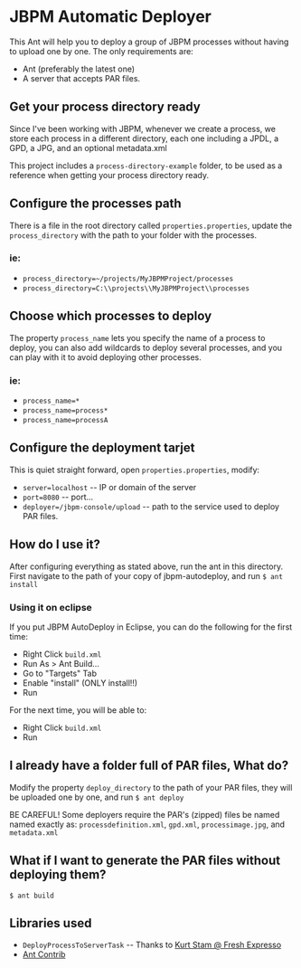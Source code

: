JBPM Automatic Deployer
=======================

This Ant will help you to deploy a group of JBPM processes without having to upload one by one.
The only requirements are: 
* Ant (preferably the latest one)
* A server that accepts PAR files.

Get your process directory ready
--------------------------------
Since I've been working with JBPM, whenever we create a process, we store each process in a
different directory, each one including a JPDL, a GPD, a JPG, and an optional metadata.xml

This project includes a `process-directory-example` folder, to be used as a reference when
getting your process directory ready.

Configure the processes path
----------------------------
There is a file in the root directory called `properties.properties`, update the
`process_directory` with the path to your folder with the processes.

### ie:
* `process_directory=~/projects/MyJBPMProject/processes`
* `process_directory=C:\\projects\\MyJBPMProject\\processes`

Choose which processes to deploy
--------------------------------
The property `process_name` lets you specify the name of a process to deploy, you can also add
wildcards to deploy several processes, and you can play with it to avoid deploying other
processes.
### ie:
* `process_name=*`
* `process_name=process*`
* `process_name=processA`

Configure the deployment tarjet
-------------------------------
This is quiet straight forward, open `properties.properties`, modify:
* `server=localhost` -- IP or domain of the server
* `port=8080` -- port...
* `deployer=/jbpm-console/upload` -- path to the service used to deploy PAR files.

How do I use it?
----------------
After configuring everything as stated above, run the ant in this directory. First navigate to
the path of your copy of jbpm-autodeploy, and run `$ ant install`

### Using it on eclipse
If you put JBPM AutoDeploy in Eclipse, you can do the following for the first time:
* Right Click `build.xml`
* Run As > Ant Build...
* Go to "Targets" Tab
* Enable "install" (ONLY install!!)
* Run

For the next time, you will be able to:
* Right Click `build.xml`
* Run

I already have a folder full of PAR files, What do?
---------------------------------------------------
Modify the property `deploy_directory` to the path of your PAR files, they will be uploaded
one by one, and run `$ ant deploy`

BE CAREFUL! Some deployers require the PAR's (zipped) files be named named exactly as:
`processdefinition.xml`, `gpd.xml`, `processimage.jpg`, and `metadata.xml`

What if I want to generate the PAR files without deploying them?
----------------------------------------------------------------
`$ ant build`

Libraries used
--------------
* `DeployProcessToServerTask` -- Thanks to [Kurt Stam @ Fresh Expresso](http://kurtstam.blogspot.com)
* [Ant Contrib](http://ant-contrib.sourceforge.net/)